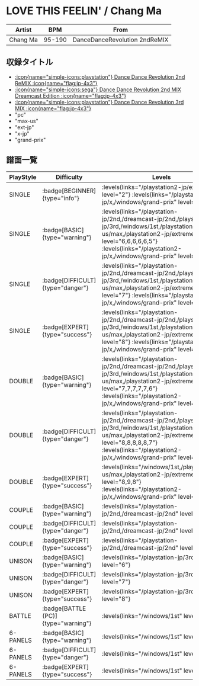 # LOVE THIS FEELIN' / Chang Ma

|Artist|BPM|From|
|------|---|----|
|Chang Ma|95-190|DanceDanceRevolution 2ndReMIX|

## 収録タイトル

- [:icon{name="simple-icons:playstation"} Dance Dance Revolution 2nd ReMIX :icon{name="flag:jp-4x3"}](/playstation-jp/2nd)
- [:icon{name="simple-icons:sega"} Dance Dance Revolution 2nd MIX Dreamcast Edition :icon{name="flag:jp-4x3"}](/dreamcast-jp/2nd)
- [:icon{name="simple-icons:playstation"} Dance Dance Revolution 3rd MIX :icon{name="flag:jp-4x3"}](/playstation-jp/3rd)
- "pc"
- "max-us"
- "ext-jp"
- "x-jp"
- "grand-prix"

## 譜面一覧

|PlayStyle|Difficulty|Levels|Notes|Movie|
|---------|----------|------|-----|-----|
|SINGLE| :badge[BEGINNER]{type="info"}| :levels{links="/playstation2-jp/extreme" level="2"} :levels{links="/playstation2-jp/x,/windows/grand-prix" level="4"}|76/0||
|SINGLE| :badge[BASIC]{type="warning"}| :levels{links="/playstation-jp/2nd,/dreamcast-jp/2nd,/playstation-jp/3rd,/windows/1st,/playstation2-us/max,/playstation2-jp/extreme" level="6,6,6,6,6,5"} :levels{links="/playstation2-jp/x,/windows/grand-prix" level="9"}|210/0||
|SINGLE| :badge[DIFFICULT]{type="danger"}| :levels{links="/playstation-jp/2nd,/dreamcast-jp/2nd,/playstation-jp/3rd,/windows/1st,/playstation2-us/max,/playstation2-jp/extreme" level="7"} :levels{links="/playstation2-jp/x,/windows/grand-prix" level="10"}|225/0||
|SINGLE| :badge[EXPERT]{type="success"}| :levels{links="/playstation-jp/2nd,/dreamcast-jp/2nd,/playstation-jp/3rd,/windows/1st,/playstation2-us/max,/playstation2-jp/extreme" level="8"} :levels{links="/playstation2-jp/x,/windows/grand-prix" level="11"}|242/0||
|DOUBLE| :badge[BASIC]{type="warning"}| :levels{links="/playstation-jp/2nd,/dreamcast-jp/2nd,/playstation-jp/3rd,/windows/1st,/playstation2-us/max,/playstation2-jp/extreme" level="7,7,7,7,7,6"} :levels{links="/playstation2-jp/x,/windows/grand-prix" level="9,10"}|214/0||
|DOUBLE| :badge[DIFFICULT]{type="danger"}| :levels{links="/playstation-jp/2nd,/dreamcast-jp/2nd,/playstation-jp/3rd,/windows/1st,/playstation2-us/max,/playstation2-jp/extreme" level="8,8,8,8,8,7"} :levels{links="/playstation2-jp/x,/windows/grand-prix" level="10,11"}|227/0||
|DOUBLE| :badge[EXPERT]{type="success"}| :levels{links="/windows/1st,/playstation2-us/max,/playstation2-jp/extreme" level="8,9,8"} :levels{links="/playstation2-jp/x,/windows/grand-prix" level="11,12"}|241/0||
|COUPLE| :badge[BASIC]{type="warning"}| :levels{links="/playstation-jp/2nd,/dreamcast-jp/2nd" level="6"}|194/0||
|COUPLE| :badge[DIFFICULT]{type="danger"}| :levels{links="/playstation-jp/2nd,/dreamcast-jp/2nd" level="7"}|207/0||
|COUPLE| :badge[EXPERT]{type="success"}| :levels{links="/playstation-jp/2nd,/dreamcast-jp/2nd" level="8"}|226/0||
|UNISON| :badge[BASIC]{type="warning"}| :levels{links="/playstation-jp/3rd" level="6"}|||
|UNISON| :badge[DIFFICULT]{type="danger"}| :levels{links="/playstation-jp/3rd" level="7"}|||
|UNISON| :badge[EXPERT]{type="success"}| :levels{links="/playstation-jp/3rd" level="8"}|||
|BATTLE| :badge[BATTLE (PC)]{type="warning"}| :levels{links="/windows/1st" level="6"}|||
|6-PANELS| :badge[BASIC]{type="warning"}| :levels{links="/windows/1st" level="4"}|193/0||
|6-PANELS| :badge[DIFFICULT]{type="danger"}| :levels{links="/windows/1st" level="6"}|217/0||
|6-PANELS| :badge[EXPERT]{type="success"}| :levels{links="/windows/1st" level="8"}|239/0||
